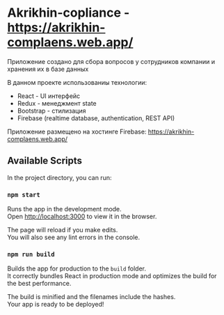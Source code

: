 # Akrikhin-copliance - https://akrikhin-complaens.web.app/

Приложение создано для сбора вопросов у сотрудников компании и хранения их в базе данных

В данном проекте использованиы технологии:
- React - UI интерфейс
- Redux - менеджмент state
- Bootstrap - стилизация
- Firebase (realtime database, authentication, REST API)

Приложение размещено на хостинге Firebase:
https://akrikhin-complaens.web.app/

## Available Scripts

In the project directory, you can run:

### `npm start`

Runs the app in the development mode.\
Open [http://localhost:3000](http://localhost:3000) to view it in the browser.

The page will reload if you make edits.\
You will also see any lint errors in the console.

### `npm run build`

Builds the app for production to the `build` folder.\
It correctly bundles React in production mode and optimizes the build for the best performance.

The build is minified and the filenames include the hashes.\
Your app is ready to be deployed!


